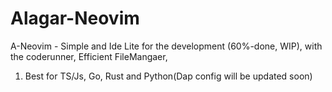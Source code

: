 # Alagar-Neovim

A-Neovim - Simple and Ide Lite for the development (60%-done, WIP), with the coderunner, Efficient FileMangaer,

1. Best for TS/Js, Go, Rust and Python(Dap config will be updated soon)

